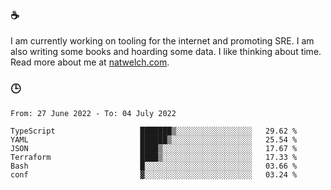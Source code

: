 ### ☕

I am currently working on tooling for the internet and promoting SRE. I am also writing some books and hoarding some data. I like thinking about time. Read more about me at [natwelch.com](https://natwelch.com).

### 🕒

<!--START_SECTION:waka-->

```text
From: 27 June 2022 - To: 04 July 2022

TypeScript                   ███████▒░░░░░░░░░░░░░░░░░   29.62 %
YAML                         ██████▒░░░░░░░░░░░░░░░░░░   25.54 %
JSON                         ████▒░░░░░░░░░░░░░░░░░░░░   17.67 %
Terraform                    ████▒░░░░░░░░░░░░░░░░░░░░   17.33 %
Bash                         █░░░░░░░░░░░░░░░░░░░░░░░░   03.66 %
conf                         ▓░░░░░░░░░░░░░░░░░░░░░░░░   03.24 %
```

<!--END_SECTION:waka-->
